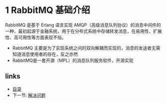 # 1 RabbitMQ 基础介绍

RabbitMQ 是基于 Erlang 语言实现 AMQP（高级消息队列协议）的消息中间件的一种，最初起源于金融系统，用于在分布式系统中存储转发消息，在易用性、扩展性、高可用性等方面表现不俗。

- RabbitMQ 主要是为了实现系统之间的双向解耦而实现的，消息的发送者无需知道消息使用者的存在，反之亦然
- RabbitMQ是一套开源（MPL）的消息队列服务软件，开源实现


## links
   * [目录](<preface.md>)
   * 下一节: [解决问题](<01.1.md>)

